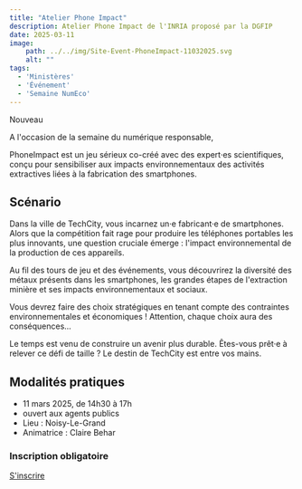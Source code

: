 ```yaml
---
title: "Atelier Phone Impact"
description: Atelier Phone Impact de l'INRIA proposé par la DGFIP
date: 2025-03-11
image:
    path: ../../img/Site-Event-PhoneImpact-11032025.svg
    alt: ""
tags:
  - 'Ministères'
  - 'Événement'
  - 'Semaine NumEco'
---
```


<span class="fr-badge fr-badge--success fr-badge--no-icon">Nouveau</span>

<!-- chapô-->
A l'occasion de la semaine du numérique responsable, 
<!-- texte-->
PhoneImpact est un jeu sérieux co-créé avec des expert·es scientifiques, conçu pour sensibiliser aux impacts environnementaux des activités extractives liées à la fabrication des smartphones.

## Scénario 

Dans la ville de TechCity, vous incarnez un·e fabricant·e de smartphones. Alors que la compétition fait rage pour produire les téléphones portables les plus innovants, une question cruciale émerge : l'impact environnemental de la production de ces appareils.

Au fil des tours de jeu et des événements, vous découvrirez la diversité des métaux présents dans les smartphones, les grandes étapes de l'extraction minière et ses impacts environnementaux et sociaux.

Vous devrez faire des choix stratégiques en tenant compte des contraintes environnementales et économiques ! Attention, chaque choix aura des conséquences...

Le temps est venu de construire un avenir plus durable. Êtes-vous prêt·e à relever ce défi de taille ? Le destin de TechCity est entre vos mains. 

## Modalités pratiques

* 11 mars 2025, de 14h30 à 17h
* ouvert aux agents publics
* Lieu : Noisy-Le-Grand
* Animatrice : Claire Behar 

<div class="fr-callout">
    <h3 class="fr-callout__title">Inscription obligatoire</h3>
    <a class="fr-btn" href="https://grist.numerique.gouv.fr/o/dgfip-dtnum-mission-green-it/forms/evHSNKAryHLVzg8uEe4CGR/55" target="_blank">
    S'inscrire
    </a>
</div>

